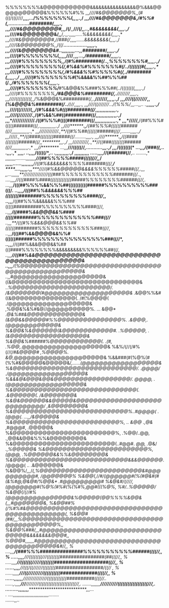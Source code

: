 %%%%%%%%&@@@@@@@@@@@&&&&&&&&&&&&&&&&@%&&&@@@@@@@@@@@&%%%%%%#%%
,,,*////#&@@@@@@@%,,*(#(((/(((////**,,,,.../%%%%%%%%(*,,*,,.,/
,,,*////#&@@@@@@@&*,*/#%%#(*,..............*########(*,,*,,.,*
,,,*////#&@@@@@@@@#,,,*/(/**,,**///(/*,,..,#&&&&&&&&(*,,*,,.,/
,,,*////#&@@@@@@@&/,,**/***,.,,.,,,,,.....*%&&&&&&&&(*,,*,,.,*
,,,*////#&@@@@@@@#*,*//###(/*,,***,,,......*&&&&&&&&(*,,*,,.,/
,,,*////(&@@@@@@@%,*,/((/**................,**********,,*,,.,*
,,,*////(&@@@@@@@&#*..,,*******,,,,,,,...,,*########/,,,*,,.,/
,,,*////(#%%%%%%%%(,,,,,////**,,*****,,...,/########/,,,*,,.,*
,,,*////(#%%%%%%%%%*,,*/(#%#########(/*..,*%%%%%%%%#*,,,*,,.,/
,,,*////(#%%%%%%%%%(/,*#%&&%#%%%%%%%#(/..*/(((((((#(*,,,*,,.,*
,,,*////(#%%%%%%%%%/*,/#%&&&%%#%%%%%#(/,.*/########(*,,,*,,.,/
,,,*////(#%%%%%%%%#***(%&&&&%%##%%%##(/*.,/#%%%%%%%(*,,,*,,.,*
,,,*////(#%%%%%%%%/***#%&@@&%%###%%%##(*..*/((((((((*,,,*,,.,/
,,,*////(#%%%%%%%%**,/#&@@@&%#########(/,.**////////*,,,*,,.,*
,,,*////((((((((((,*,/%&@@@&%#########(/,.,**///////*,,,*,,.,/
,,,*////((///////*,,*(%&@@@&%#########(/*..***/*/*//*,,,*,,.,*
,,,*////((///////*...*/(%%%/*,,,...,,..    .,********,,,*,,.,/
,,,*////((//////(,,*/(#%&&&%#(((########((/*,,,,,,,,,,,,*,,.,*
,,,*////(////////.,*/(#%&&%##((#########((/*,,,,,,,,,,,,*,,.,/
,,,*/////////////.**/((#%%%#((((########((/*,,,,,,,,,,,,*,,.,*
,,,*/////********,**/(##%%%#(((((#######((/*,.,,,,,,,,,,*,,.,/
,,*////********.,**/(##%%%#((((((######((//,,,,,,,,,,,,*,,.,*
,,,*////////////.,**/((#%%##((((((######(((/*,.......,,,*,,.,/
,,,*/////*******.,**/((####((((((((######((/*.........,,*,,.,*
,,,*////********.,**/((####((((((((######((/*,,********,*,,.,/
,,,*//*////////,.,**//((###((((((((######((//,,,,,,,,,,,*,,.,*
,,,*//*********  ...,,,********///(((((//**,...........,*,,.,/
,,,*/((((((((*         ...,,,*/(###((*,..      .,********,,.,*
,,,********,.          ..,,,,**/(((((/*,..       .,,,,,,,,,.,/
,,,,,,,,,,        .....,,,,**//(######(//**,..      ........,*
,,,,,,,,........,,,,,,,,****//(##%%%%%#####((((((//*,,*******/
,,,,,......,,,,,,,,*******//((#%&&&&&&&%%%%#######(((/*,*****/
****....,,,,,.,,********////(#%&&@@@@@&&&&%%%%%%#####((/,.,,,*
*,,...,,,,,,**///////////////(((###%%%%%%%%%%%%#######((/*..,*
....,,,,*//(((####%####(((((((((((((#####%%%%%%%%######((//,.*
...,,,**/(((##%%%%&&%%%##(((((((((((######%%%%%%%%%%###(((/*.*
..,,,,*/(((##%%&&&&&&%%%##((((((((########%%%%%%%%%%####((/*,,
..,,,**/((##%%%&&&&&&%%%###(((((##########%%%%%%%%%%####((//*,
..,,,**/((####%&&@@@&&%####(((((########%%%%%%%%%%%%%###((//**
..,,,**/(((#%%&&&@@@&&%%##((((((########%%%%%%%%%%%%%###((//*,
..,,,**/(((##%&&@@@@&&%%#((((((######%%%%%%%%%%%%%%%%###((//*,
..,,,**//((##%&&&@@@&&%##(((####%%%%%%%%&&&&&&&&&%%%%%%##((/*,
..,,,**//((##%&&@@@@@@@@@@@@@@@@@@@@@@@@@@@@@@@@@@@@@@@@@@@@@&
..,,,**/(%@@@@@@@@@@@@@@@@@@@@@@@@@@@@@@@@@@@@@@@@@@@@@@@@@@@&
..,,*#@@@@@@@@@@@@@@@@@@@@@&((&@@@@@@@@@@@@@@@@@@@@@@@@@@@@@@&
..*%@@@@@@@@@@@@@@@@@@@@@@@/. /&@@@@@@@(#@@@@@@@@@@@@@@@@@@@@&
.*&@@%%&#((&@@@@@@@@@@@@@@@(. /#(%@@@@( ./@@@@@@@@@@@@@@@@@@@&
,%@@&%&%#&@//@@@@@@@@@@%.    ...   &@@* .*@&%##&@@@@@@@@@@@@@&
(&@@&&@@@@@#%%@@@@@@@@@@@@@@@%.  .&@@@,.        (@@@@@@@@@@@@&
%&@@&%&@@@@@@(&@@@@@@@@@@@@#.  .%@@@@@, .(&@@@@@@@@@@@@@@@@@@&
%&@@&%######%@@@@@@@@@@@@(. .(#,  .%@@,.*@@@@@@@@@@@@@@@@@@@@&
%&%/(//(/#%(//(/#*&@@@@#  ,%@@@@%.  &@,*@@@@@@@@@@@@@@@@@@@@@&
%&&###(#(%@%(#(%%#&@@@@@&@@@@@&/***,......(@@@@@@@@@@@@@@@@@@&
%&@@@@@@@@@@@@@@@@@@@@@@@@@@@@@/. .@@@@/ ./@@@@@@@@@@@@@@@@@@&
%&&&@&@@@&@@&@@@@@@@@@@@@@@@@@@/. *@@@@, .(@@@@@@@@@@@@@@@@@@&
%&@@@@@@@@@@@@@@@@@@@@@@@@@@@@@(.       .*&@@@@@@(. /&@@@@@@@&
%&@&@@@@@@&&@@@@@&@@@@@@@@@@@@@@@@@@@@@@@@@@@@@/   ,&@@@@@@@@&
%&@@@@@@@@@@@@@@@@@@@@@@@@@@@%*..#@@@@( .(@@@(.  ...,,/&@@@@@&
%&@@@@@@@@@@@@@@@@@@@@@@@@@%,  ..  &@@* .,@&*  ,#@@@#, .@@@@@&
%&@@@@@@@@@@@@@@@@@@@@@@@@%, .%@@/..@@, .,@@&&@@&%%%&@@@@@@@@&
%&@@@@@@@@@@@@@@@@@@@@@@@@(..#@@#. *@@, .*@&/       .,*%@@@@@&
%&@@@@@@@@@@@@@@@@@@@@@@@@%,      (@@@, .%@@@@@@&&%%&@@@@@@@@&
%&@@@@@@@@@@@@@@@@@@@@@@@@@@@&&&@@@@@@*./@@@@(    .. .&@@@@@@&
%&@@%/,,,/*(,%@@@@@@@@@@@@@@@@@@@@@@@@&#@@@@@@@@@@#, /@@@@@@@%
%&@@(,*/**/#/(@@@@@@#(%(#@&#(#(&%#*@,@*&@#/%@@&*  .#@@@@@@@@@#
%&@&#/(/*///,(@@@@@@@#(%@%(#%#(%(%#%,@@#(((%@%,  *%#/..%@@@@@/
%&@@(/(/*/#%*(@@@@@@@@@@@@@@@&%@@@@@(@@%%%%&@@&(,,,*#@@@@@@@&,
%&@@##%(/%#%#&@@@@@@@@@@@@@@@@@@@@@@@@@@@@@@@@@@@@@@@@@@@@@@(,
%&@@#(##/,,,*%@@@@@@@@@@@@@@@@@@@@@@@@@@@@@@@@@@@@@@@@@@@@@%,,
%&@@%###/,,,*#@@@@@@@@@@@@@@@@@@@@@@@@@@@@@@@@@&&&&&&&&@@@#*,,
%@@@#,,,,,,,*#@@@@@@@@@@@@@@@@@@@@@@@@@@@@@@@@@@@@@@@@@&#//*,,
%  ....,,,****/(###%%%###############%%%%%%%%%%%######((((//*,,
% .....,,,,***///((((((((///((((((((################(##(((//*,,
% .....,,,,****//(((((((/////((((((((###################((//*,,
% ......,,,,****//(((/((//////((((((((#################/((//* ,
% ......,,,,,****///((/////////((((((((((#############((((//*,,
% ......,,,,,,***///////////////((((((((((((##########((((//*..
  ......,.,,,,******//*/**////////(((((((((((((((((((((((//**,.
  .......,,,,,,,************//////////((((((((((((((((((///**,.
 .........,,,,,,,***********************************,,,...  
       .         ....,,,,,,,,,,,,,,,,,,,,,,,,,,,,........         
                  .......,,..                      
